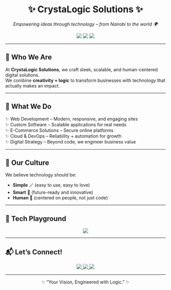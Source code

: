<!-- Sleek & Modern Org Profile -->

<h1 align="center">✨ CrystaLogic Solutions ✨</h1>
<p align="center">
  <em>Empowering ideas through technology – from Nairobi to the world 🌍</em>
</p>

<p align="center">
  <img src="https://img.shields.io/badge/Location-Nairobi,%20Kenya-green?style=flat-square" />
  <img src="https://img.shields.io/badge/Industry-Software%20Engineering-blue?style=flat-square" />
  <img src="https://img.shields.io/badge/Focus-Innovation%20%7C%20Impact-purple?style=flat-square" />
</p>

---

## 💎 Who We Are  
At **CrystaLogic Solutions**, we craft sleek, scalable, and human-centered digital solutions.  
We combine **creativity + logic** to transform businesses with technology that actually makes an impact.  

---

## 🚀 What We Do  
✨ Web Development – Modern, responsive, and engaging sites  
✨ Custom Software – Scalable applications for real needs  
✨ E-Commerce Solutions – Secure online platforms  
✨ Cloud & DevOps – Reliability + automation for growth  
✨ Digital Strategy – Beyond code, we engineer business value  

---

## 🌈 Our Culture  
We believe technology should be:  
- **Simple** 🪄 (easy to use, easy to love)  
- **Smart** 🤖 (future-ready and innovative)  
- **Human** 💛 (centered on people, not just code)  

---

## 🧰 Tech Playground  
<p align="center">
  <img src="https://skillicons.dev/icons?i=react,nextjs,nodejs,php,wordpress,python,aws,docker,figma" />
</p>

---

## 📬 Let’s Connect!  

<p align="center">
  <a href="https://crystalogicsolutions.com" target="_blank">
    <img src="https://img.shields.io/badge/Website-Visit-ff9800?style=for-the-badge&logo=google-chrome&logoColor=white" />
  </a>
  <a href="mailto:info@crystalogicsolutions.com">
    <img src="https://img.shields.io/badge/Email-Contact-red?style=for-the-badge&logo=gmail&logoColor=white" />
  </a>
  <a href="https://linkedin.com/company/crystalogic-solutions" target="_blank">
    <img src="https://img.shields.io/badge/LinkedIn-Connect-blue?style=for-the-badge&logo=linkedin" />
  </a>
</p>

---

<p align="center">✨ “Your Vision, Engineered with Logic.” ✨</p>
